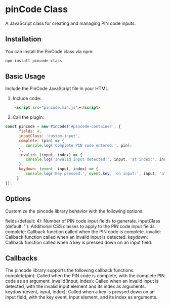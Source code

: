# pinCode Class

A JavaScript class for creating and managing PIN code inputs.

## Installation

You can install the PinCode class via npm:

```bash
npm install pincode-class
```

## Basic Usage
Include the PinCode JavaScript file in your HTML


1. Include code:

```html
	<script src="pincode.min.js"></script>
```

2. Call the plugin:
```javascript
const pincode = new Pincode('#pincode-container', {
      fields: 4,
      inputClass: 'custom-input',
      complete: (pin) => {
         console.log('Complete PIN code entered:', pin);
      },
      invalid: (input, index) => {
         console.log('Invalid input detected:', input, 'at index:', index);
      },
      keydown: (event, input, index) => {
         console.log('Key pressed:', event.key, 'on input:', input, 'at index:', index);
     }
});
```

## Options
Customize the pincode library behavior with the following options:

fields (default: 4): Number of PIN code input fields to generate.
inputClass (default: ''): Additional CSS classes to apply to the PIN code input fields.
complete: Callback function called when the PIN code is complete.
invalid: Callback function called when an invalid input is detected.
keydown: Callback function called when a key is pressed down on an input field.

## Callbacks

The pincode library supports the following callback functions:
complete(pin): Called when the PIN code is complete, with the complete PIN code as an argument.
invalid(input, index): Called when an invalid input is detected, with the invalid input element and its index as arguments.
keydown(event, input, index): Called when a key is pressed down on an input field, with the key event, input element, and its index as arguments.
